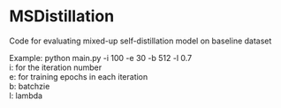 # MSDistillation
Code for evaluating mixed-up self-distillation model on baseline dataset  

Example: python main.py -i 100 -e 30 -b 512 -l 0.7  
i: for the iteration number  
e: for training epochs in each iteration  
b: batchzie  
l: lambda   
